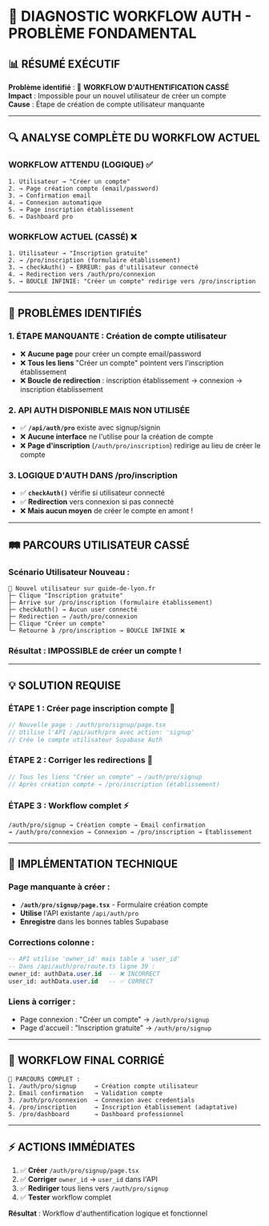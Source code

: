 # 🔐 DIAGNOSTIC WORKFLOW AUTH - PROBLÈME FONDAMENTAL

## 📊 RÉSUMÉ EXÉCUTIF

**Problème identifié** : 🚨 **WORKFLOW D'AUTHENTIFICATION CASSÉ**  
**Impact** : Impossible pour un nouvel utilisateur de créer un compte  
**Cause** : Étape de création de compte utilisateur manquante

---

## 🔍 ANALYSE COMPLÈTE DU WORKFLOW ACTUEL

### **WORKFLOW ATTENDU (LOGIQUE)** ✅
```
1. Utilisateur → "Créer un compte"
2. → Page création compte (email/password)
3. → Confirmation email
4. → Connexion automatique
5. → Page inscription établissement
6. → Dashboard pro
```

### **WORKFLOW ACTUEL (CASSÉ)** ❌
```
1. Utilisateur → "Inscription gratuite" 
2. → /pro/inscription (formulaire établissement)
3. → checkAuth() → ERREUR: pas d'utilisateur connecté
4. → Redirection vers /auth/pro/connexion
5. → BOUCLE INFINIE: "Créer un compte" redirige vers /pro/inscription
```

---

## 🚨 PROBLÈMES IDENTIFIÉS

### **1. ÉTAPE MANQUANTE : Création de compte utilisateur**
- ❌ **Aucune page** pour créer un compte email/password
- ❌ **Tous les liens** "Créer un compte" pointent vers l'inscription établissement
- ❌ **Boucle de redirection** : inscription établissement → connexion → inscription établissement

### **2. API AUTH DISPONIBLE MAIS NON UTILISÉE**
- ✅ **`/api/auth/pro`** existe avec signup/signin
- ❌ **Aucune interface** ne l'utilise pour la création de compte
- ❌ **Page d'inscription** (`/auth/pro/inscription`) redirige au lieu de créer le compte

### **3. LOGIQUE D'AUTH DANS /pro/inscription**
- ✅ **`checkAuth()`** vérifie si utilisateur connecté
- ✅ **Redirection** vers connexion si pas connecté
- ❌ **Mais aucun moyen** de créer le compte en amont !

---

## 🛤️ PARCOURS UTILISATEUR CASSÉ

### **Scénario Utilisateur Nouveau** :
```
👤 Nouvel utilisateur sur guide-de-lyon.fr
├─ Clique "Inscription gratuite" 
├─ Arrive sur /pro/inscription (formulaire établissement)
├─ checkAuth() → Aucun user connecté
├─ Redirection → /auth/pro/connexion
├─ Clique "Créer un compte" 
└─ Retourne à /pro/inscription → BOUCLE INFINIE ❌
```

### **Résultat** : **IMPOSSIBLE de créer un compte !**

---

## 💡 SOLUTION REQUISE

### **ÉTAPE 1 : Créer page inscription compte** 🔧
```typescript
// Nouvelle page : /auth/pro/signup/page.tsx
// Utilise l'API /api/auth/pro avec action: 'signup'
// Crée le compte utilisateur Supabase Auth
```

### **ÉTAPE 2 : Corriger les redirections** 🔗
```typescript
// Tous les liens "Créer un compte" → /auth/pro/signup
// Après création compte → /pro/inscription (établissement)
```

### **ÉTAPE 3 : Workflow complet** ⚡
```
/auth/pro/signup → Création compte → Email confirmation 
→ /auth/pro/connexion → Connexion → /pro/inscription → Établissement
```

---

## 🔧 IMPLÉMENTATION TECHNIQUE

### **Page manquante à créer** :
- **`/auth/pro/signup/page.tsx`** - Formulaire création compte
- **Utilise** l'API existante `/api/auth/pro`
- **Enregistre** dans les bonnes tables Supabase

### **Corrections colonne** :
```sql
-- API utilise 'owner_id' mais table a 'user_id'
-- Dans /api/auth/pro/route.ts ligne 39 :
owner_id: authData.user.id  -- ❌ INCORRECT
user_id: authData.user.id   -- ✅ CORRECT
```

### **Liens à corriger** :
- Page connexion : "Créer un compte" → `/auth/pro/signup`
- Page d'accueil : "Inscription gratuite" → `/auth/pro/signup`

---

## 🎯 WORKFLOW FINAL CORRIGÉ

```
📱 PARCOURS COMPLET :
1. /auth/pro/signup     → Création compte utilisateur
2. Email confirmation   → Validation compte
3. /auth/pro/connexion  → Connexion avec credentials  
4. /pro/inscription     → Inscription établissement (adaptative)
5. /pro/dashboard       → Dashboard professionnel
```

---

## ⚡ ACTIONS IMMÉDIATES

1. ✅ **Créer** `/auth/pro/signup/page.tsx`
2. ✅ **Corriger** `owner_id` → `user_id` dans l'API
3. ✅ **Rediriger** tous liens vers `/auth/pro/signup`
4. ✅ **Tester** workflow complet

**Résultat** : Workflow d'authentification logique et fonctionnel
